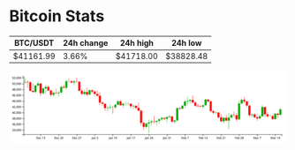 # Bitcoin Stats

BTC/USDT|24h change|24h high|24h low|
|---|---|---|---|
|$41161.99|3.66%|$41718.00|$38828.48|

<img src="./chart.svg">
